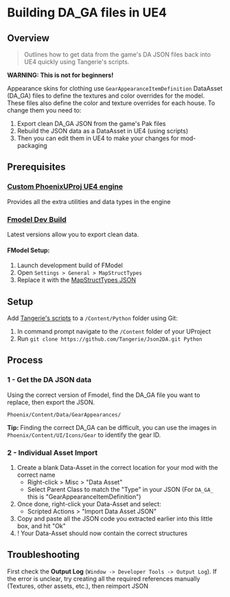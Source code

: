 # Building DA_GA files in UE4

## Overview
> Outlines how to get data from the game's DA JSON files back into UE4 quickly using Tangerie's scripts.


**WARNING: This is not for beginners!**

Appearance skins for clothing use `GearAppearanceItemDefinition` DataAsset (DA_GA) files to define the textures and color overrides for the model. These files also define the color and texture overrides for each house. To change them you need to:
1. Export clean DA_GA JSON from the game's Pak files
2. Rebuild the JSON data as a DataAsset in UE4 (using scripts)
3. Then you can edit them in UE4 to make your changes for mod-packaging 

## Prerequisites

### [Custom PhoenixUProj UE4 engine](https://github.com/narknon/PhoenixUProj) <br>
Provides all the extra utilities and data types in the engine

### [Fmodel Dev Build](https://github.com/4sval/FModel/tree/dev) <br>
Latest versions allow you to export clean data.

#### FModel Setup:

1. Launch development build of FModel
2. Open `Settings > General > MapStructTypes`
3. Replace it with the [MapStructTypes JSON](/code/fmodel-MapStructTypes.json)

## Setup
Add [Tangerie's scripts](https://github.com/Tangerie/Json2DA) to a `/Content/Python` folder using Git:
1. In command prompt navigate to the `/Content` folder of your UProject
2. Run `git clone https://github.com/Tangerie/Json2DA.git Python` 

## Process 

### 1 - Get the DA JSON data
Using the correct version of Fmodel, find the DA_GA file you want to replace, then export the JSON.
```
Phoenix/Content/Data/GearAppearances/
```
**Tip:** Finding the correct DA_GA can be difficult, you can use the images in `Phoenix/Content/UI/Icons/Gear` to identify the gear ID.


### 2 - Individual Asset Import
1. Create a blank Data-Asset in the correct location for your mod with the correct name
    * Right-click > Misc > "Data Asset"
    * Select Parent Class to match the "Type" in your JSON (For `DA_GA_` this is "GearAppearanceItemDefinition") 
2. Once done, right-click your Data-Asset and select:
    * Scripted Actions > "Import Data Asset JSON"
3. Copy and paste all the JSON code you extracted earlier into this little box, and hit "Ok"
4. ! Your Data-Asset should now contain the correct structures


## Troubleshooting
First check the **Output Log** (`Window -> Developer Tools -> Output Log`). If the error is unclear, try creating all the required references manually (Textures, other assets, etc.), then reimport JSON
